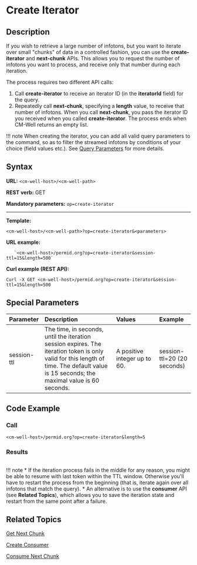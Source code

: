 # Create Iterator

## Description

If you wish to retrieve a large number of infotons, but you want to iterate over small "chunks" of data in a controlled fashion, you can use the **create-iterator** and **next-chunk** APIs. This allows you to request the number of infotons you want to process, and receive only that number during each iteration.

The process requires two different API calls:

1. Call **create-iterator** to receive an iterator ID (in the **iteratorId** field) for the query.
2. Repeatedly call **next-chunk**, specifying a **length** value, to receive that number of infotons. When you call **next-chunk**, you pass the iterator ID you received when you called **create-iterator**. The process ends when CM-Well returns an empty list.

!!! note
	When creating the iterator, you can add all valid query parameters to the command, so as to filter the streamed infotons by conditions of your choice (field values etc.). See [Query Parameters](../UsageTopics/API.QueryParameters.md) for more details.

## Syntax

**URL:** ```<cm-well-host>/<cm-well-path>```

**REST verb:** GET

**Mandatory parameters:** ```op=create-iterator```

----------

**Template:**

```
<cm-well-host>/<cm-well-path>?op=create-iterator&<parameters>
```

**URL example:**

```
   `<cm-well-host>/permid.org?op=create-iterator&session-ttl=15&length=500`
```

**Curl example (REST API):**

```
Curl -X GET <cm-well-host>/permid.org?op=create-iterator&session-ttl=15&length=500
```

## Special Parameters

Parameter | Description&nbsp;&nbsp;&nbsp;&nbsp;&nbsp;&nbsp; |  Values&nbsp;&nbsp;&nbsp;&nbsp;&nbsp;&nbsp;&nbsp;&nbsp;&nbsp;&nbsp; | Example
:----------|:-------------|:--------|:---------
session-ttl | The time, in seconds, until the iteration session expires. The iteration token is only valid for this length of time. The default value is 15 seconds; the maximal value is 60 seconds. | A positive integer up to 60. | session-ttl=20 (20 seconds)

## Code Example

### Call

```
<cm-well-host>/permid.org?op=create-iterator&length=5
```

### Results
       
```{"type":"IterationResults","iteratorId":"YWtrYS50Y3A6Ly9jbS13ZWxsLXByb2RAMTAuMjA0LjE3Ny40OjM5MjczL3VzZXIvJHVEaSMtMTEzMjgyNDQ5OA","totalHits":90964672,"infotons":[]}
```

!!! note
	* If the iteration process fails in the middle for any reason, you might be able to resume with last token within the TTL window. Otherwise you'll have to restart the process from the beginning (that is, iterate again over all infotons that match the query).
	* An alternative is to use the **consumer** API (see **Related Topics**), which allows you to save the iteration state and restart from the same point after a failure.

## Related Topics

[Get Next Chunk](API.Stream.GetNextChunk.md)

[Create Consumer](API.Stream.CreateConsumer.md)

[Consume Next Chunk](API.Stream.ConsumeNextChunk.md)




